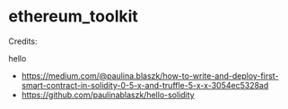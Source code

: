 # ethereum_toolkit

Credits:

hello
  - https://medium.com/@paulina.blaszk/how-to-write-and-deploy-first-smart-contract-in-solidity-0-5-x-and-truffle-5-x-x-3054ec5328ad
  - https://github.com/paulinablaszk/hello-solidity
